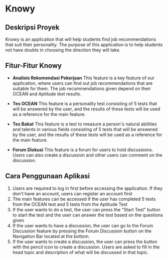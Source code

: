 # Knowy

## Deskripsi Proyek

Knowy is an application that will help students find job recommendations that suit their personality. The purpose of this application is to help students not have doubts in choosing the direction they will take.

## Fitur-Fitur Knowy

- **Analisis Rekomendasi Pekerjaan**
  This feature is a key feature of our application, where users can find out job recommendations that are suitable for them. The job recommendations given depend on their OCEAN and Aptitude test results.

- **Tes OCEAN**
  This feature is a personality test consisting of 5 tests that will be answered by the user, and the results of these tests will be used as a reference for the main feature.

- **Tes Bakat**
  This feature is a test to measure a person's natural abilities and talents in various fields consisting of 5 tests that will be answered by the user, and the results of these tests will be used as a reference for the main feature.

- **Forum Diskusi**
  This feature is a forum for users to hold discussions. Users can also create a discussion and other users can comment on the discussion.

## Cara Penggunaan Aplikasi

1. Users are required to log in first before accessing the application. If they don't have an account, users can register an account first
2. The main features can be accessed if the user has completed 5 tests from the OCEAN test and 5 tests from the Aptitude Test
3. If the user wants to do a test, the user can press the "Start Test" button to start the test and the user can answer the test based on the questions given
4. If the user wants to have a discussion, the user can go to the Forum Discussion feature by pressing the Forum Discussion button on the Navigation Bar located at the bottom.
5. If the user wants to create a discussion, the user can press the button with the pencil icon to create a discussion. Users are asked to fill in the head topic and description of what will be discussed in that topic.
